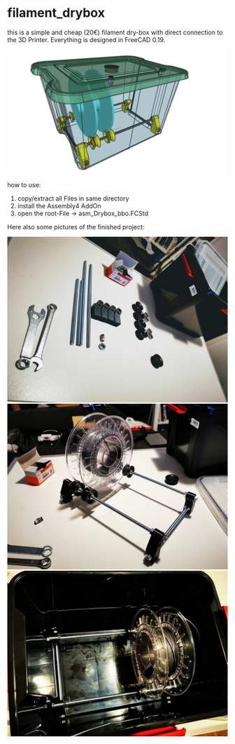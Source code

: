 # filament_drybox
this is a simple and cheap (20€) filament dry-box with direct connection to the 3D Printer.
Everything is designed in FreeCAD 0.19.

![alt text](https://github.com/boz3d/filament_drybox/blob/main/fc_drybox.png?raw=true)

how to use:

1) copy/extract all Files in same directory
2) install the Assembly4 AddOn
3) open the root-File -> asm_Drybox_bbo.FCStd


Here also some pictures of the finished project:

![alt text](https://github.com/boz3d/filament_drybox/blob/main/parts.jpg?raw=true)
![alt text](https://github.com/boz3d/filament_drybox/blob/main/frame_asm.jpg?raw=true)
![alt text](https://github.com/boz3d/filament_drybox/blob/main/with_box_asm.jpg?raw=true)

